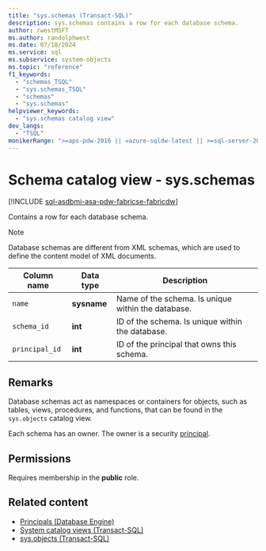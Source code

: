 ```yaml
---
title: "sys.schemas (Transact-SQL)"
description: sys.schemas contains a row for each database schema.
author: rwestMSFT
ms.author: randolphwest
ms.date: 07/18/2024
ms.service: sql
ms.subservice: system-objects
ms.topic: "reference"
f1_keywords:
  - "schemas_TSQL"
  - "sys.schemas_TSQL"
  - "schemas"
  - "sys.schemas"
helpviewer_keywords:
  - "sys.schemas catalog view"
dev_langs:
  - "TSQL"
monikerRange: ">=aps-pdw-2016 || =azure-sqldw-latest || >=sql-server-2016 || >=sql-server-linux-2017 || =azuresqldb-mi-current || =fabric"
---
```

# Schema catalog view - sys.schemas

[!INCLUDE [sql-asdbmi-asa-pdw-fabricse-fabricdw](../../includes/applies-to-version/sql-asdbmi-asa-pdw-fabricse-fabricdw.md)]

Contains a row for each database schema.

> [!NOTE]  
> Database schemas are different from XML schemas, which are used to define the content model of XML documents.

| Column name | Data type | Description |
| --- | --- | --- |
| `name` | **sysname** | Name of the schema. Is unique within the database. |
| `schema_id` | **int** | ID of the schema. Is unique within the database. |
| `principal_id` | **int** | ID of the principal that owns this schema. |

## Remarks

Database schemas act as namespaces or containers for objects, such as tables, views, procedures, and functions, that can be found in the `sys.objects` catalog view.

Each schema has an owner. The owner is a security [principal](../security/authentication-access/principals-database-engine.md).

## Permissions

Requires membership in the **public** role.

## Related content

- [Principals (Database Engine)](../security/authentication-access/principals-database-engine.md)
- [System catalog views (Transact-SQL)](catalog-views-transact-sql.md)
- [sys.objects (Transact-SQL)](sys-objects-transact-sql.md)
